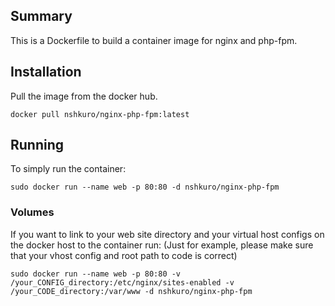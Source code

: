 ## Summary
This is a Dockerfile to build a container image for nginx and php-fpm.

## Installation
Pull the image from the docker hub.

```
docker pull nshkuro/nginx-php-fpm:latest
```

## Running
To simply run the container:

```
sudo docker run --name web -p 80:80 -d nshkuro/nginx-php-fpm
```
### Volumes
If you want to link to your web site directory and your virtual host configs on the docker host to the container run:
(Just for example, please make sure that your vhost config and root path to code is correct)
```
sudo docker run --name web -p 80:80 -v /your_CONFIG_directory:/etc/nginx/sites-enabled -v /your_CODE_directory:/var/www -d nshkuro/nginx-php-fpm
```
